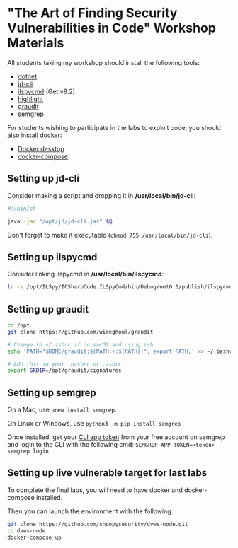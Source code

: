 # "The Art of Finding Security Vulnerabilities in Code" Workshop Materials

All students taking my workshop should install the following tools:

- [dotnet](https://dotnet.microsoft.com/en-us/download/dotnet/6.0)
- [jd-cli](https://github.com/intoolswetrust/jd-cli)
- [ilspycmd](https://github.com/icsharpcode/ILSpy/releases) (Get v8.2)
- [highlight](https://gitlab.com/saalen/highlight)
- [graudit](https://github.com/wireghoul/graudit)
- [semgrep](https://semgrep.dev/docs/getting-started/quickstart)

For students wishing to participate in the labs to exploit code, you should also install docker:
- [Docker desktop](https://www.docker.com/products/docker-desktop/)
- [docker-compose](https://github.com/docker/compose)

## Setting up jd-cli
Consider making a script and dropping it in **/usr/local/bin/jd-cli**:
```sh
#!/bin/sh

java -jar "/opt/jd/jd-cli.jar" $@
```
Don't forget to make it executable (`chmod 755 /usr/local/bin/jd-cli`).

## Setting up ilspycmd
Consider linking ilspycmd in **/usr/local/bin/ilspycmd**:
```sh
ln -s /opt/ILSpy/ICSharpCode.ILSpyCmd/bin/Debug/net6.0/publish/ilspycmd /usr/local/bin/ilspycmd
```

## Setting up graudit
```sh
cd /opt
git clone https://github.com/wireghoul/graudit

# Change to ~/.zshrc if on macOS and using zsh
echo 'PATH="$HOME/graudit:${PATH:+:${PATH}}"; export PATH;' >> ~/.bashrc

# Add this in your .bashrc or .zshrc
export GRDIR=/opt/graudit/signatures
```

## Setting up semgrep
On a Mac, use `brew install semgrep`.

On Linux or Windows, use `python3 -m pip install semgrep`

Once installed, get your [CLI app token](https://semgrep.dev/orgs/-/settings/tokens/cli) from your free account on semgrep and login to the CLI with the following cmd:
`SEMGREP_APP_TOKEN=<token> semgrep login`

## Setting up live vulnerable target for last labs
To complete the final labs, you will need to have docker and docker-compose installed.

Then you can launch the environment with the following:
```sh
git clone https://github.com/snoopysecurity/dvws-node.git
cd dvws-node
docker-compose up
```

